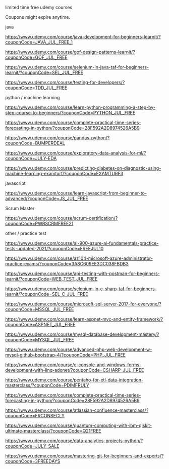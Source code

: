 

limited time free udemy courses

Coupons might expire anytime.

java

https://www.udemy.com/course/java-development-for-beginners-learnit/?couponCode=JAVA_JUL_FREE_1

https://www.udemy.com/course/gof-design-patterns-learnit/?couponCode=GOF_JUL_FREE

https://www.udemy.com/course/selenium-in-java-taf-for-beginners-learnit/?couponCode=SEL_JUL_FREE

https://www.udemy.com/course/testing-for-developers/?couponCode=TDD_JUL_FREE

python / machine learning


https://www.udemy.com/course/learn-python-programming-a-step-by-step-course-to-beginners/?couponCode=PYTHON_JUL_FREE

https://www.udemy.com/course/complete-practical-time-series-forecasting-in-python/?couponCode=28F592A2D8974526A5B9

https://www.udemy.com/course/pandas-python/?couponCode=BUMPERDEAL

https://www.udemy.com/course/exploratory-data-analysis-for-ml/?couponCode=JULY-EDA

https://www.udemy.com/course/predicting-diabetes-on-diagnostic-using-machine-learning-examturf/?couponCode=EXAMTURF3

javascript

https://www.udemy.com/course/learn-javascript-from-beginner-to-advanced/?couponCode=JS_JUL_FREE

Scrum Master

https://www.udemy.com/course/scrum-certification/?couponCode=PWRSCRMFREE21

other / practice test

https://www.udemy.com/course/ai-900-azure-ai-fundamentals-practice-tests-updated-2021/?couponCode=FREEJUL10

https://www.udemy.com/course/az104-microsoft-azure-administrator-practice-exams/?couponCode=3A8C609EE3DC038FBDB3

https://www.udemy.com/course/api-testing-with-postman-for-beginners-learnit/?couponCode=WEB_TEST_JUL_FREE

https://www.udemy.com/course/selenium-in-c-sharp-taf-for-beginners-learnit/?couponCode=SEL_C_JUL_FREE

https://www.udemy.com/course/microsoft-sql-server-2017-for-everyone/?couponCode=MSSQL_JUL_FREE

https://www.udemy.com/course/learn-aspnet-mvc-and-entity-framework/?couponCode=ASPNET_JUL_FREE

https://www.udemy.com/course/mysql-database-development-mastery/?couponCode=MYSQL_JUL_FREE

https://www.udemy.com/course/advanced-php-web-development-w-mysql-github-bootstrap-4/?couponCode=PHP_JUL_FREE

https://www.udemy.com/course/c-console-and-windows-forms-development-with-linq-adonet/?couponCode=CSHARP_JUL_FREE

https://www.udemy.com/course/pentaho-for-etl-data-integration-masterclass/?couponCode=PDIMFRULY

https://www.udemy.com/course/complete-practical-time-series-forecasting-in-python/?couponCode=28F592A2D8974526A5B9

https://www.udemy.com/course/atlassian-confluence-masterclass/?couponCode=FRCONSECLY

https://www.udemy.com/course/quantum-computing-with-ibm-qiskit-ultimate-masterclass/?couponCode=Q21FREE

https://www.udemy.com/course/data-analytics-projects-python/?couponCode=JULY_SALE

https://www.udemy.com/course/mastering-git-for-beginners-and-experts/?couponCode=3FREEDAYS


